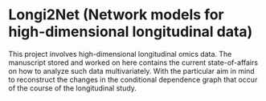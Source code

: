 # Longi2Net (Network models for high-dimensional longitudinal data)

This project involves high-dimensional longitudinal omics data. The manuscript stored and worked on here contains the current state-of-affairs on how to analyze such data multivariately. With the particular aim in mind to reconstruct the changes in the conditional dependence graph that occur of the course of the longitudinal study.


